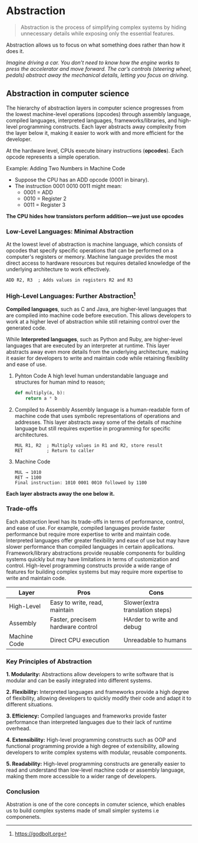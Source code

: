 # Abstraction
>Abstraction is the process of simplifying complex systems by hiding unnecessary details while exposing only the essential features. 

Abstraction allows us to focus on what something does rather than how it does it.

_Imagine driving a car. You don’t need to know how the engine works to press the accelerator and move forward. The car’s controls (steering wheel, pedals) abstract away the mechanical details, letting you focus on driving._

## Abstraction in computer science
The hierarchy of abstraction layers in computer science progresses from the lowest machine-level operations (opcodes) through assembly language, compiled languages, interpreted languages, frameworks/libraries, and high-level programming constructs. Each layer abstracts away complexity from the layer below it, making it easier to work with and more efficient for the developer.

At the hardware level, CPUs execute binary instructions (**opcodes**). Each opcode represents a simple operation.

Example: Adding Two Numbers in Machine Code

- Suppose the CPU has an ADD opcode (0001 in binary).
- The instruction 0001 0010 0011 might mean:
    * 0001 = ADD
    * 0010 = Register 2
    * 0011 = Register 3

**The CPU hides how transistors perform addition—we just use opcodes**

### Low-Level Languages: Minimal Abstraction
At the lowest level of abstraction is machine language, which consists of opcodes that specify specific operations that can be performed on a computer's registers or memory. Machine language provides the most direct access to hardware resources but requires detailed knowledge of the underlying architecture to work effectively.

```assembly
ADD R2, R3  ; Adds values in registers R2 and R3
```


### High-Level Languages: Further Abstraction[^1]
**Compiled languages**, such as C and Java, are higher-level languages that are compiled into machine code before execution. This allows developers to work at a higher level of abstraction while still retaining control over the generated code.

While **Interpreted languages**, such as Python and Ruby, are higher-level languages that are executed by an interpreter at runtime. This layer abstracts away even more details from the underlying architecture, making it easier for developers to write and maintain code while retaining flexibility and ease of use. 

1. Pyhton Code
A high level human understandable language and structures for human mind to reason;

    ```python
    def multiply(a, b):
        return a * b
    ```
2. Compiled to Assembly
Assembly language is a human-readable form of machine code that uses symbolic representations of operations and addresses. This layer abstracts away some
of the details of machine language but still requires expertise in programming for specific architectures.

    ```assembly
    MUL R1, R2  ; Multiply values in R1 and R2, store result
    RET         ; Return to caller
    ```

3. Machine Code
    ```
    MUL → 1010
    RET → 1100
    Final instruction: 1010 0001 0010 followed by 1100
    ```

**Each layer abstracts away the one below it.**

### Trade-offs

Each abstraction level has its trade-offs in terms of performance, control, and ease of use. For example, compiled languages provide faster performance but require more expertise to write and maintain code. Interpreted languages offer greater flexibility and ease of use but may have slower performance than compiled languages in certain applications. Framework/library abstractions provide reusable components for building systems quickly but may have limitations in terms of customization and control. High-level programming constructs provide a wide range of features for building complex systems but may require more expertise to write and maintain code.

|Layer|Pros|Cons|
|-----|----|-----|
|High-Level|Easy to write, read, maintain|Slower(extra translation steps)|
|Assembly|Faster, precisem hardware control|HArder to write and debug|
|Machine Code|Direct CPU execution|Unreadable to humans|

### Key Principles of Abstraction


**1. Modularity:** Abstractions allow developers to write software that is modular and can be easily integrated into different systems.

**2. Flexibility:** Interpreted languages and frameworks provide a high degree of flexibility, allowing developers to quickly modify their code and adapt it to
different situations.

**3. Efficiency:** Compiled languages and frameworks provide faster performance than interpreted languages due to their lack of runtime overhead.

**4. Extensibility:** High-level programming constructs such as OOP and functional programming provide a high degree of extensibility, allowing developers to write complex systems with modular, reusable components.

**5. Readability:** High-level programming constructs are generally easier to read and understand than low-level machine code or assembly language, making them
more accessible to a wider range of developers.

### Conclusion
Abstration is one of the core concepts in comuter science, which enables us to build complex systems made of small simpler systems i.e componenets.


[^1]: https://godbolt.org